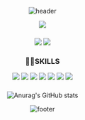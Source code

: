 <div align="center">

![header](https://capsule-render.vercel.app/api?type=waving&color=EFFFFD&height=200&section=header&text=dawon%20Lee&fontSize=90&fontColor=EEEDDE)


<a href="https://www.notion.so/daoni/06b1bdde7d2c46cfba0f38810e05f636"><img src="https://img.shields.io/badge/Resume-00A98F?style=flat-square&logo=About.me&logoColor=white"/></a>
 ###
 
<a href="https://www.notion.so/daoni/4208a9762f3a4a559c7eb67c79bc72fe"><img src="https://img.shields.io/badge/Notion-FFFFFF?style=flat-square&logo=Notion&logoColor=black"/></a>
<a href="#" target="_blank"><img src="https://img.shields.io/badge/lyumilove9@gmail.com-EA4335?style=square&logo=GMail&logoColor=white"/></a>


 ### 💪🏻SKILLS
<img src="https://img.shields.io/badge/JavaScript-F7DF1E?style=flat-square&logo=JavaScript&logoColor=white"/>  
<img src="https://img.shields.io/badge/TypeScript-3178C6?style=flat-square&logo=TypeScript&logoColor=white"/>  
<img src="https://img.shields.io/badge/React-61DAFB?style=flat-square&logo=React&logoColor=black"/> 
<img src="https://img.shields.io/badge/Sass-CC6699?style=flat-square&logo=Sass&logoColor=white"/>
<img src="https://img.shields.io/badge/HTML5-E34F26?style=flat-square&logo=HTML5&logoColor=white"/>
<img src="https://img.shields.io/badge/CSS3-1572B6?style=flat-square&logo=CSS3&logoColor=white"/>
 <img src= "https://img.shields.io/badge/StyledComponent-DB7093?style=flat-square&logo=styled-components&logoColor=white"/>
 
  
  ### 
  
![Anurag's GitHub stats](https://github-readme-stats.vercel.app/api?username=2-daoni&show_icons=true&theme=radical)

![footer](https://capsule-render.vercel.app/api?type=waving&color=EFFFFD&height=200&section=footer)
  
</div>
            






<!--
**2-daoni/2-daoni** is a ✨ _special_ ✨ repository because its `README.md` (this file) appears on your GitHub profile.

Here are some ideas to get you started:

- 🔭 I’m currently working on ...
- 🌱 I’m currently learning ...
- 👯 I’m looking to collaborate on ...
- 🤔 I’m looking for help with ...
- 💬 Ask me about ...
- 📫 How to reach me: ...
- 😄 Pronouns: ...
- ⚡ Fun fact: ...
-->
